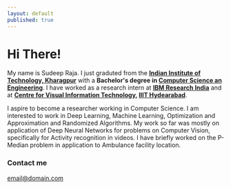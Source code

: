 ```yaml
---
layout: default
published: true
---
```


# Hi There!
My name is Sudeep Raja. I just graduted from the **[Indian Institute of Technology, Kharagpur](http://www.iitkgp.ac.in/)** with a **Bachelor's degree in [Computer Science an Engineering](http://cse.iitkgp.ac.in/)**. I have worked as a research intern at **[IBM Research India](http://www.research.ibm.com/labs/india/)** and at **[Centre for Visual Information Technology](https://cvit.iiit.ac.in/), [IIIT Hydearabad](https://www.iiit.ac.in/)**.

I aspire to become a researcher working in Computer Science. I am interested to work in Deep Learning, Machine Learning, Optimization and Approximation and Randomized Algorithms. My work so far was mostly on application of Deep Neural Networks for problems on Computer Vision, specifically for Activity recognition in videos. I have briefly worked on the P-Median problem in application to Ambulance facility location. 

### Contact me

[email@domain.com](mailto:email@domain.com)
